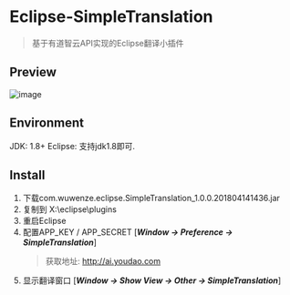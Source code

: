 # Eclipse-SimpleTranslation
> 基于有道智云API实现的Eclipse翻译小插件

## Preview
![image](https://raw.githubusercontent.com/wuwz/Eclipse-SimpleTranslation/master/example_new.gif)

## Environment
JDK: 1.8+
Eclipse: 支持jdk1.8即可.

## Install
1. 下载com.wuwenze.eclipse.SimpleTranslation_1.0.0.201804141436.jar
2. 复制到 X:\eclipse\plugins
3. 重启Eclipse
4. 配置APP_KEY / APP_SECRET [***Window -> Preference -> SimpleTranslation***]
	> 获取地址: http://ai.youdao.com
5. 显示翻译窗口 [***Window -> Show View -> Other -> SimpleTranslation***]